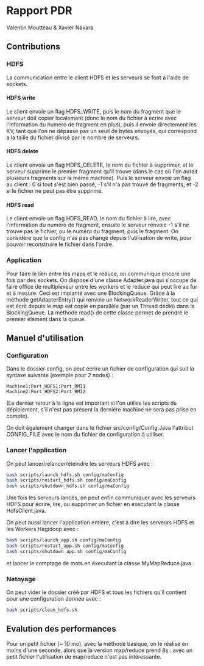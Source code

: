 # Rapport PDR

Valentin Moutteau & Xavier Naxara

## Contributions
### HDFS
La communication entre le client HDFS et les serveurs se font à l'aide de sockets. 

#### HDFS write
Le client envoie un flag HDFS_WRITE, puis le nom du fragment que le serveur doit copier localement (donc 
le nom du fichier à écrire avec l'information du numéro de fragment en plus), puis il envoie directement les 
KV, tant que l'on ne dépasse pas un seuil de bytes envoyés, qui correspond a la taille du fichier divisé 
par le nombre de serveurs.

#### HDFS delete
Le client envoie un flag HDFS_DELETE, le nom du fichier à supprimer, et le serveur supprime le premier 
fragment qu'il trouve (dans le cas où l'on aurait plusieurs fragments sur la même machine). Puis le serveur 
envoie un flag au client : 0 si tout s'est bien passé, -1 s'il n'a pas trouvé de fragments, et -2 si le fichier ne peut pas être supprimé.

#### HDFS read
Le client envoie un flag HDFS_READ, le nom du fichier à lire, avec l'information du numéro de fragment, ensuite le serveur renvoie -1 s'il ne trouve pas le fichier, ou le numéro du fragment, puis le fragment. On considère que la config n'as pas changé depuis l'utilisation de write, pour pouvoir reconstruire le fichier dans l'ordre.

### Application 

Pour faire le lien entre les maps et le reduce, on communique encore une fois par des sockets. On dispose d'une classe Adapter.java qui s'occupe de faire office de multiplexeur entre les workers et le reduce qui peut lire au fur et à mesure. Ceci est implanté avec une BlockingQueue. Grâce à la méthode getAdapterEntry() qui renvoie un NetworkReaderWriter, tout ce qui est écrit depuis le map est copié en parallèle (par un Thread dédié) dans la BlockingQueue. La méthode read() de cette classe permet de prendre le premier élément dans la queue.


## Manuel d'utilisation

### Configuration 

Dans le dossier config, on peut écrire un fichier de configuration qui suit la syntaxe suivante (exemple pour 2 nodes) : 
```
Machine1:Port_HDFS1:Port_RMI1
Machine2:Port_HDFS2:Port_RMI2

```
(Le dernier retour à la ligne est important si l'on utilise les scripts de déploiement, s'il n'est pas présent la dernière machine ne sera pas prise en compte).

On doit également changer dans le fichier src/config/Config.Java l'attribut CONFIG_FILE avec le nom du fichier de configuration à utiliser.

### Lancer l'application

On peut lancer/relancer/éteindre les serveurs HDFS avec : 
```bash
bash scripts/launch_hdfs.sh config/maConfig
bash scripts/restart_hdfs.sh config/maConfig
bash scripts/shutdown_hdfs.sh config/maConfig
```

Une fois les serveurs lancés, on peut enfin communiquer avec les serveurs HDFS pour écrire, lire, ou supprimer un fichier en executant la classe HdfsClient.java.

On peut aussi lancer l'application entière, c'est à dire les serveurs HDFS et les Workers Hagidoop avec : 

```bash
bash scripts/launch_app.sh config/maConfig
bash scripts/restart_app.sh config/maConfig
bash scripts/shutdown_app.sh config/maConfig
```

et lancer le comptage de mots en éxecutant la classe MyMapReduce.java.

### Netoyage 

On peut vider le dossier créé par HDFS et tous les fichiers qu'il contient pour une configuration donnée avec :

```bash
bash scripts/clean_hdfs.sh
```

## Evalution des performances

Pour un petit fichier (~ 10 mo), avec la méthode basique, on le réalise en moins d'une seconde, alors que la version map/reduce prend 8s : avec un petit fichier l'utilisation de map/reduce n'est pas intéressante. 

